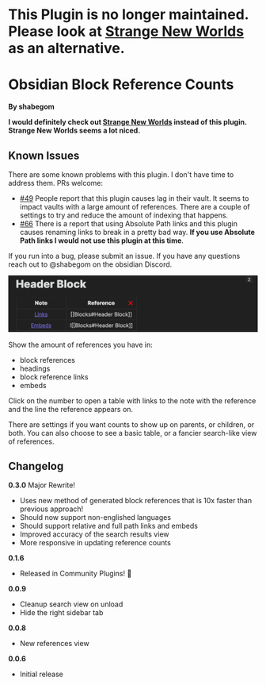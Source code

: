 # This Plugin is no longer maintained. Please look at [Strange New Worlds](https://github.com/TfTHacker/obsidian42-strange-new-worlds) as an alternative.

# Obsidian Block Reference Counts

**By shabegom**

**I would definitely check out
[Strange New Worlds](https://github.com/TfTHacker/obsidian42-strange-new-worlds)
instead of this plugin. Strange New Worlds seems a lot niced.**

## Known Issues

There are some known problems with this plugin. I don't have time to address
them. PRs welcome:

-   [#49](https://github.com/shabegom/obsidian-reference-count/issues/49) People
    report that this plugin causes lag in their vault. It seems to impact vaults
    with a large amount of references. There are a couple of settings to try and
    reduce the amount of indexing that happens.
-   [#66](https://github.com/shabegom/obsidian-reference-count/issues/66) There is
    a report that using Absolute Path links and this plugin causes renaming links
    to break in a pretty bad way. **If you use Absolute Path links I would not use
    this plugin at this time**.

If you run into a bug, please submit an issue. If you have any questions reach
out to @shabegom on the obsidian Discord.

![](img/readme.png)

Show the amount of references you have in:

-   block references
-   headings
-   block reference links
-   embeds

Click on the number to open a table with links to the note with the reference
and the line the reference appears on.

There are settings if you want counts to show up on parents, or children, or
both. You can also choose to see a basic table, or a fancier search-like view of
references.

## Changelog

**0.3.0** Major Rewrite!

-   Uses new method of generated block references that is 10x faster than previous
    approach!
-   Should now support non-englished languages
-   Should support relative and full path links and embeds
-   Improved accuracy of the search results view
-   More responsive in updating reference counts

**0.1.6**

-   Released in Community Plugins! 🎉

**0.0.9**

-   Cleanup search view on unload
-   Hide the right sidebar tab

**0.0.8**

-   New references view

**0.0.6**

-   Initial release
